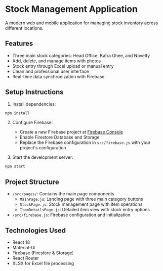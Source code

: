 # Stock Management Application

A modern web and mobile application for managing stock inventory across different locations.

## Features

- Three main stock categories: Head Office, Katra Ghee, and Novelty
- Add, delete, and manage items with photos
- Stock entry through Excel upload or manual entry
- Clean and professional user interface
- Real-time data synchronization with Firebase

## Setup Instructions

1. Install dependencies:
```bash
npm install
```

2. Configure Firebase:
   - Create a new Firebase project at [Firebase Console](https://console.firebase.google.com)
   - Enable Firestore Database and Storage
   - Replace the Firebase configuration in `src/firebase.js` with your project's configuration

3. Start the development server:
```bash
npm start
```

## Project Structure

- `/src/pages/`: Contains the main page components
  - `MainPage.js`: Landing page with three main category buttons
  - `StockPage.js`: Stock management page with item operations
  - `ItemDetailsPage.js`: Detailed item view with stock entry options
- `/src/firebase.js`: Firebase configuration and initialization

## Technologies Used

- React 18
- Material-UI
- Firebase (Firestore & Storage)
- React Router
- XLSX for Excel file processing
